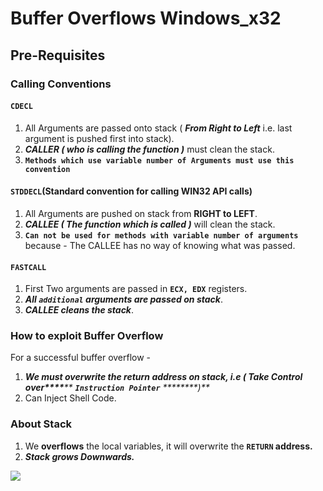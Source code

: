 # Buffer Overflows Windows\_x32

## Pre-Requisites

### Calling Conventions

#### `CDECL`

1. All Arguments are passed onto stack ( _**From Right to Left**_ i.e. last argument is pushed first into stack).
2. _**CALLER ( who is calling the function )**_ must clean the stack.
3. **`Methods which use variable number of Arguments must use this convention`**

#### `STDDECL`(Standard convention for calling WIN32 API calls)

1. All Arguments are pushed on stack from **RIGHT to LEFT**.
2. _**CALLEE ( The function which is called )**_ will clean the stack.
3. **`Can not be used for methods with variable number of arguments`** because - The CALLEE has no way of knowing what was passed.

#### `FASTCALL`

1. First Two arguments are passed in **`ECX, EDX`** registers.
2. _**All `additional` arguments are passed on stack**_.
3. _**CALLEE cleans the stack**_.

### How to exploit Buffer Overflow

For a successful buffer overflow -

1. _**We must overwrite the return address on stack, i.e ( Take Control over\*\*\*\***** ****`Instruction Pointer`**** ****\*\*\*\*)**_
2. Can Inject Shell Code.

### About Stack

1. We **overflows** the local variables, it will overwrite the **`RETURN` address.**
2. _**Stack grows Downwards.**_

![](assets\_md/Pasted%20image%2020220319114135.png)
